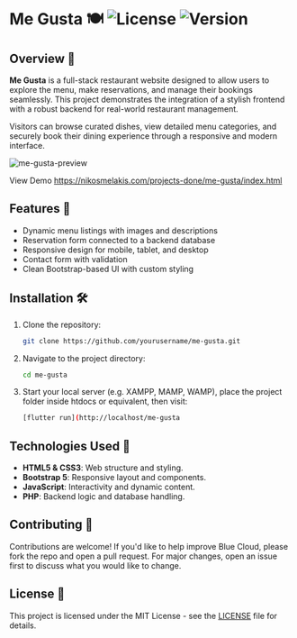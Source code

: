 # Me Gusta 🍽️ ![License](https://img.shields.io/badge/license-MIT-green) ![Version](https://img.shields.io/badge/version-1.0-blue)

## Overview 📝

**Me Gusta**  is a full-stack restaurant website designed to allow users to explore the menu, make reservations, and manage their bookings seamlessly. This project demonstrates the integration of a stylish frontend with a robust backend for real-world restaurant management.

Visitors can browse curated dishes, view detailed menu categories, and securely book their dining experience through a responsive and modern interface.

![me-gusta-preview](https://github.com/user-attachments/assets/20032b95-806d-45f7-8946-3e3dd577ed57)

View Demo https://nikosmelakis.com/projects-done/me-gusta/index.html


## Features 🚀

- Dynamic menu listings with images and descriptions
- Reservation form connected to a backend database
- Responsive design for mobile, tablet, and desktop
- Contact form with validation
- Clean Bootstrap-based UI with custom styling



## Installation 🛠️

1. Clone the repository:
   ```bash
   git clone https://github.com/yourusername/me-gusta.git

2. Navigate to the project directory:
   ```bash
   cd me-gusta
   
4. Start your local server (e.g. XAMPP, MAMP, WAMP), place the project folder inside htdocs or equivalent, then visit:
   ```bash
   [flutter run](http://localhost/me-gusta


## Technologies Used 🧰
- **HTML5 & CSS3**: Web structure and styling.
- **Bootstrap 5**: Responsive layout and components.
- **JavaScript**: Interactivity and dynamic content.
- **PHP**: Backend logic and database handling.


## Contributing 🤝
Contributions are welcome! If you'd like to help improve Blue Cloud, please fork the repo and open a pull request. For major changes, open an issue first to discuss what you would like to change.

## License 📄
This project is licensed under the MIT License - see the [LICENSE](https://github.com/nikosmelakis/me-gusta/blob/main/LICENSE) file for details.
